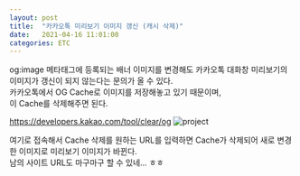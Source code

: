 ```yaml
---
layout: post  
title:  "카카오톡 미리보기 이미지 갱신 (캐시 삭제)"  
date:   2021-04-16 11:01:00  
categories: ETC
---
```


og:image 메타태그에 등록되는 배너 이미지를 변경해도 카카오톡 대화창 미리보기의 이미지가 갱신이 되지 않는다는 문의가 올 수 있다.  
카카오톡에서 OG Cache로 이미지를 저장해놓고 있기 때문이며,  
이 Cache를 삭제해주면 된다.

https://developers.kakao.com/tool/clear/og
![project](./../../../../../../../images/20210416/1.png)

여기로 접속해서 Cache 삭제를 원하는 URL를 입력하면 Cache가 삭제되어 새로 변경한 이미지로 미리보기 이미지가 바뀐다.  
남의 사이트 URL도 마구마구 할 수 있네... ㅎㅎ